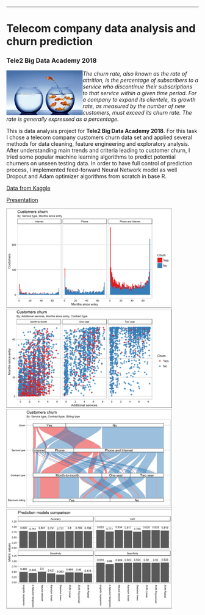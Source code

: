 
---

# Telecom company data analysis and churn prediction
### Tele2 Big Data Academy 2018

<img align="left" src="/images/churn_small.png">

*The churn rate, also known as the rate of attrition, is the percentage 
of subscribers to a service who discontinue their subscriptions to that 
service within a given time period. For a company to expand its clientele, 
its growth rate, as measured by the number of new customers, must exceed 
its churn rate. The rate is generally expressed as a percentage.*

This is data analysis project for **Tele2 Big Data Academy 2018**. 
For this task I chose a telecom company customers churn data set and applied 
several methods for data cleaning, feature engineering and exploratory analysis. 
After understanding main trends and criteria leading to customer churn, 
I tried some popular machine learning algorithms to predict potential 
churners on unseen testing data. In order to have full control of prediction 
process, I implemented feed-forward Neural Network model as well Dropout and 
Adam optimizer algorithms from scratch in base R. 

[Data from Kaggle](https://www.kaggle.com/hkalsi/telecom-company-customer-churn/data)

[Presentation]()


<img src="/images/example1.png" height="260"/><img src="/images/example2.png" height="260"/><img src="/images/example3.png" height="260"/><img src="/images/models.png" height="260"/>



